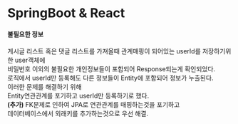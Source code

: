 # SpringBoot & React

#### 불필요한 정보
게시글 리스트 혹은 댓글 리스트를 가져올때 관계매핑이 되어있는 userId를 저장하기위한 user객체에<br>
비밀번호 이외의 불필요한 개인정보들이 포함되어 Response되는게 확인되었다.<br>
로직에서 userId만 등록해도 다른 정보들이 Entity에 포함되어 정보가 누출된다.<br>
이러한 문제를 해결하기 위해<br>
Entity연관관계를 포기하고 userId만 등록하기로 했다.<br>
**(추가)** FK문제로 인하여 JPA로 연관관계를 매핑하는것을 포기하고<br>
데이터베이스에서 외래키를 추가하는것으로 우선 해결.
